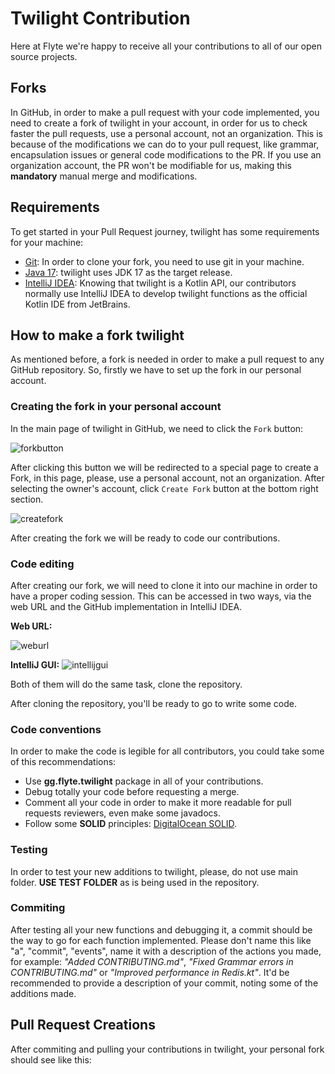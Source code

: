 # Twilight Contribution
Here at Flyte we're happy to receive all your contributions to all of our open source projects.

## Forks
In GitHub, in order to make a pull request with your code implemented, you need to create a fork of twilight in your account,
in order for us to check faster the pull requests, use a personal account, not an organization. This is because of the modifications we can do
to your pull request, like grammar, encapsulation issues or general code modifications to the PR. If you use an
organization account, the PR won't be modifiable for us, making this **mandatory** manual merge and modifications. 

## Requirements
To get started in your Pull Request journey, twilight has some requirements for your machine:

* [Git](https://git-scm.com/): In order to clone your fork, you need to use git in your machine.
* [Java 17](https://www.oracle.com/java/technologies/javase/jdk17-archive-downloads.html): twilight uses JDK 17 as the target release.
* [IntelliJ IDEA](https://www.jetbrains.com/idea/): Knowing that twilight is a Kotlin API, our contributors normally use IntelliJ IDEA to develop twilight functions as the official Kotlin IDE from JetBrains.

## How to make a fork twilight
As mentioned before, a fork is needed in order to make a pull request to any GitHub repository. So, firstly we have to set up the fork in our personal account.

### Creating the fork in your personal account 

In the main page of twilight in GitHub, we need to click the `Fork` button:

![forkbutton](https://i.imgur.com/HWIlOoe.png)

After clicking this button we will be redirected to a special page to create a Fork, in this page, please, use a personal account, not an organization.
After selecting the owner's account, click `Create Fork` button at the bottom right section.

![createfork](https://i.imgur.com/GnFUQYp.png)

After creating the fork we will be ready to code our contributions.

### Code editing
After creating our fork, we will need to clone it into our machine in order to have a proper coding session. This can be accessed in two ways, via the web URL and the GitHub implementation in IntelliJ IDEA.

**Web URL:**

![weburl](https://i.imgur.com/9URYAWm.png)

**IntelliJ GUI:**
![intellijgui](https://i.imgur.com/WHAPaQl.png)

Both of them will do the same task, clone the repository.

After cloning the repository, you'll be ready to go to write some code.

### Code conventions
In order to make the code is legible for all contributors, you could take some of this recommendations:

* Use **gg.flyte.twilight** package in all of your contributions.
* Debug totally your code before requesting a merge.
* Comment all your code in order to make it more readable for pull requests reviewers, even make some javadocs.
* Follow some **SOLID** principles: [DigitalOcean SOLID](https://www.digitalocean.com/community/conceptual-articles/s-o-l-i-d-the-first-five-principles-of-object-oriented-design).

### Testing
In order to test your new additions to twilight, please, do not use main folder. **USE TEST FOLDER** as is being used in the repository.

### Commiting
After testing all your new functions and debugging it, a commit should be the way to go for each function implemented. Please don't name this like "a", "commit", "events", name it with a description of the actions you made, for example: *"Added CONTRIBUTING.md"*, *"Fixed Grammar errors in CONTRIBUTING.md"* or *"Improved performance in Redis.kt"*. It'd be recommended to provide a description of your commit, noting some of the additions made.

## Pull Request Creations
After commiting and pulling your contributions in twilight, your personal fork should see like this: